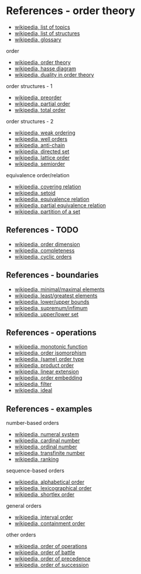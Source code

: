 
<!-- ======================================================================= -->
# References - order theory

* [wikipedia, list of topics](https://en.wikipedia.org/wiki/List_of_order_theory_topics)
* [wikipedia, list of structures](https://en.wikipedia.org/wiki/List_of_order_structures_in_mathematics)
* [wikipedia, glossary](https://en.wikipedia.org/wiki/Order_theory_glossary)

order

* [wikipedia, order theory](https://en.wikipedia.org/wiki/Order_theory)
* [wikipedia, hasse diagram](https://en.wikipedia.org/wiki/Hasse_diagram)
* [wikipedia, duality in order theory](https://en.wikipedia.org/wiki/Duality_%28order_theory%29)

order structures - 1

* [wikipedia, preorder](https://en.wikipedia.org/wiki/Preorder)
* [wikipedia, partial order](https://en.wikipedia.org/wiki/Partially_ordered_set)
* [wikipedia, total order](https://en.wikipedia.org/wiki/Total_order)

order structures - 2

* [wikipedia, weak ordering](https://en.wikipedia.org/wiki/Weak_ordering)
* [wikipedia, well orders](https://en.wikipedia.org/wiki/Well-order)
* [wikipedia, anti-chain](https://en.wikipedia.org/wiki/Antichain)
* [wikipedia, directed set](https://en.wikipedia.org/wiki/Directed_set)
* [wikipedia, lattice order](https://en.wikipedia.org/wiki/Lattice_%28order%29)
* [wikipedia, semiorder](https://en.wikipedia.org/wiki/Semiorder)

equivalence order/relation

* [wikipedia, covering relation](https://en.wikipedia.org/wiki/Covering_relation)
* [wikipedia, setoid](https://en.wikipedia.org/wiki/Setoid)
* [wikipedia, equivalence relation](https://en.wikipedia.org/wiki/Equivalence_relation)
* [wikipedia, partial equivalence relation](https://en.wikipedia.org/wiki/Partial_equivalence_relation)
* [wikipedia, partition of a set](https://en.wikipedia.org/wiki/Partition_of_a_set)

<!-- ======================================================================= -->
## References - TODO

* [wikipedia, order dimension](https://en.wikipedia.org/wiki/Order_dimension)
* [wikipedia, completeness](https://en.wikipedia.org/wiki/Completeness_%28order_theory%29)
* [wikipedia, cyclic orders](https://en.wikipedia.org/wiki/Cyclic_order)

<!-- ======================================================================= -->
## References - boundaries

* [wikipedia, minimal/maximal elements](https://en.wikipedia.org/wiki/Maximal_and_minimal_elements)
* [wikipedia, least/greatest elements](https://en.wikipedia.org/wiki/Greatest_and_least_elements)
* [wikipedia, lower/upper bounds](https://en.wikipedia.org/wiki/Upper_and_lower_bounds)
* [wikipedia, supremum/infimum](https://en.wikipedia.org/wiki/Infimum_and_supremum)
* [wikipedia, upper/lower set](https://en.wikipedia.org/wiki/Upper_set)

<!-- ======================================================================= -->
## References - operations

* [wikipedia, monotonic function](https://en.wikipedia.org/wiki/Monotonic_function)
* [wikipedia, order isomorphism](https://en.wikipedia.org/wiki/Order_isomorphism)
* [wikipedia, (same) order type](https://en.wikipedia.org/wiki/Order_type)
* [wikipedia, product order](https://en.wikipedia.org/wiki/Product_order)
* [wikipedia, linear extension](https://en.wikipedia.org/wiki/Linear_extension)
* [wikipedia, order embedding](https://en.wikipedia.org/wiki/Order_embedding)
* [wikipedia, filter](https://en.wikipedia.org/wiki/Filter_%28mathematics%29)
* [wikipedia, ideal](https://en.wikipedia.org/wiki/Ideal_%28order_theory%29)

<!-- ======================================================================= -->
## References - examples

number-based orders

* [wikipedia, numeral system](https://en.wikipedia.org/wiki/Numeral_system)
* [wikipedia, cardinal number](https://en.wikipedia.org/wiki/Cardinal_number)
* [wikipedia, ordinal number](https://en.wikipedia.org/wiki/Ordinal_number)
* [wikipedia, transfinite number](https://en.wikipedia.org/wiki/Transfinite_number)
* [wikipedia, ranking](https://en.wikipedia.org/wiki/Ranking)

sequence-based orders

* [wikipedia, alphabetical order](https://en.wikipedia.org/wiki/Alphabetical_order)
* [wikipedia, lexicographical order](https://en.wikipedia.org/wiki/Lexicographical_order)
* [wikipedia, shortlex order](https://en.wikipedia.org/wiki/Shortlex_order)

general orders

* [wikipedia, interval order](https://en.wikipedia.org/wiki/Interval_order)
* [wikipedia, containment order](https://en.wikipedia.org/wiki/Containment_order)

other orders

* [wikipedia, order of operations](https://en.wikipedia.org/wiki/Order_of_operations)
* [wikipedia, order of battle](https://en.wikipedia.org/wiki/Order_of_battle)
* [wikipedia, order of precedence](https://en.wikipedia.org/wiki/Order_of_precedence)
* [wikipedia, order of succession](https://en.wikipedia.org/wiki/Order_of_succession)
